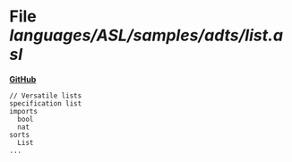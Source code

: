 # File _languages/ASL/samples/adts/list.asl_
**[GitHub](https://github.com/softlang/yas/blob/master/languages/ASL/samples/adts/list.asl)**
```
// Versatile lists
specification list
imports
  bool
  nat
sorts
  List
...
```
